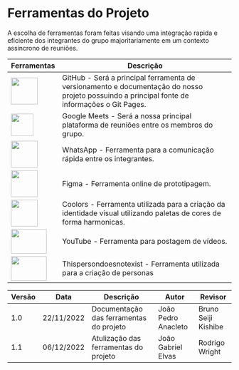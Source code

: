# Ferramentas do Projeto

A escolha de ferramentas foram feitas visando uma integração rapida e eficiente dos integrantes do grupo majoritariamente em um contexto assincrono de reuniões.

| Ferramentas                                                                                                                                                                                     | Descrição                                                                                                                                     |
| ----------------------------------------------------------------------------------------------------------------------------------------------------------------------------------------------- | --------------------------------------------------------------------------------------------------------------------------------------------- |
| <img src="https://user-images.githubusercontent.com/71887485/206041827-639fe8af-0b9c-4d45-8e0e-ddb56ae20980.png" height= 60 width=60>                                                           | GitHub - Será a principal ferramenta de versionamento e documentação do nosso projeto possuindo a principal fonte de informações o Git Pages. |
| <img src="https://logodownload.org/wp-content/uploads/2021/06/google-meet-logo-6.png" height= 50 width=50>                                                                                      | Google Meets - Será a nossa principal plataforma de reuniões entre os membros do grupo.                                                       |
| <img src="https://user-images.githubusercontent.com/71887485/206040900-84802128-c8b1-4bbc-9abd-46cc5ac81dff.png" height= 60 width=60>                                                           | WhatsApp - Ferramenta para a comunicação rápida entre os integrantes.                                                                         |
| <img src="https://assets.asana.biz/transform/ba9b63a3-f255-4088-b5fe-14ab4628f50b/logo-app-figma" height= 60 width=60>                                                                          | Figma - Ferramenta online de prototipagem.                                                                                                    |
| <img src="https://user-images.githubusercontent.com/71887485/206042476-05a2ba67-b728-4c31-8c35-9e4f6c8f2c76.png" height= 60 width=60>                                                           | Coolors - Ferramenta utilizada para a criação da identidade visual utilizando paletas de cores de forma harmonicas.                           |
| <img src="https://www.freepnglogos.com/uploads/youtube-play-red-logo-png-transparent-background-6.png" height= 55 width=80>                                                                     | YouTube - Ferramenta para postagem de vídeos.                                                                                                 |
| <img src="https://images.squarespace-cdn.com/content/v1/5e2a35351d908a4debad4520/1589299215075-ALVMQ6BDJBMAW6XH36K5/3862EC67-C90D-4BBD-88F5-8BCD698AED41.JPG?format=1000w" height= 55 width=80> | Thispersondoesnotexist - Ferramenta utilizada para a criação de personas                                                                      |

| Versão | Data       | Descrição                               | Autor               | Revisor             |
| ------ | ---------- | --------------------------------------- | ------------------- | ------------------- |
| 1.0    | 22/11/2022 | Documentação das ferramentas do projeto | João Pedro Anacleto | Bruno Seiji Kishibe |
| 1.1    | 06/12/2022 | Atulização das ferramentas do projeto   | João Gabriel Elvas  | Rodrigo Wright      |
